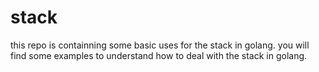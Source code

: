 # stack

this repo is containning some basic uses for the stack in golang.
you will find some examples to understand how to deal with the stack in golang. 